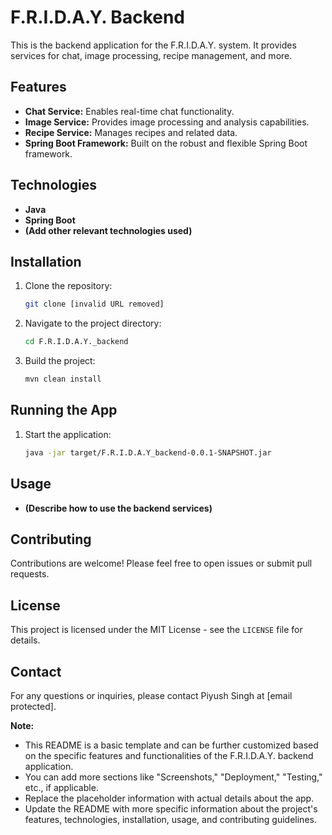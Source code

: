 
# F.R.I.D.A.Y. Backend

This is the backend application for the F.R.I.D.A.Y. system. It provides services for chat, image processing, recipe management, and more.

## Features

* **Chat Service:** Enables real-time chat functionality.
* **Image Service:** Provides image processing and analysis capabilities.
* **Recipe Service:** Manages recipes and related data.
* **Spring Boot Framework:** Built on the robust and flexible Spring Boot framework.

## Technologies

* **Java**
* **Spring Boot**
* **(Add other relevant technologies used)**

## Installation

1. Clone the repository:
   ```bash
   git clone [invalid URL removed]
   ```

2. Navigate to the project directory:
   ```bash
   cd F.R.I.D.A.Y._backend
   ```

3. Build the project:
   ```bash
   mvn clean install
   ```

## Running the App

1. Start the application:
   ```bash
   java -jar target/F.R.I.D.A.Y_backend-0.0.1-SNAPSHOT.jar
   ```

## Usage

* **(Describe how to use the backend services)**

## Contributing

Contributions are welcome! Please feel free to open issues or submit pull requests.

## License

This project is licensed under the MIT License - see the `LICENSE` file for details.

## Contact

For any questions or inquiries, please contact Piyush Singh at [email protected].

**Note:**

* This README is a basic template and can be further customized based on the specific features and functionalities of the F.R.I.D.A.Y. backend application.
* You can add more sections like "Screenshots," "Deployment," "Testing," etc., if applicable.
* Replace the placeholder information with actual details about the app.
* Update the README with more specific information about the project's features, technologies, installation, usage, and contributing guidelines.
